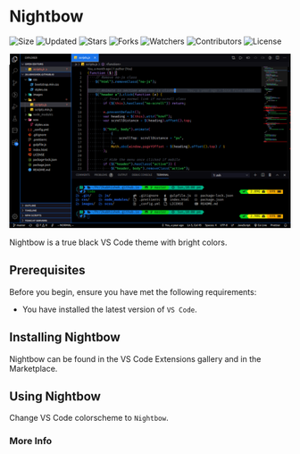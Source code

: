 # Nightbow

![Size](https://img.shields.io/github/repo-size/2kabhishek/Nightbow?style=plastic&color=0f0&label=Size)
![Updated](https://img.shields.io/github/last-commit/2kabhishek/Nightbow?style=plastic&color=f00&label=Updated)
![Stars](https://img.shields.io/github/stars/2kabhishek/Nightbow?style=plastic&color=ffc801&label=Stars)
![Forks](https://img.shields.io/github/forks/2kabhishek/Nightbow?style=plastic&color=003cff&label=Forks)
![Watchers](https://img.shields.io/github/watchers/2kabhishek/Nightbow?style=plastic&color=ff5500&label=Watchers)
![Contributors](https://img.shields.io/github/contributors/2kabhishek/Nightbow?style=plastic&color=f0f&label=Contributors)
![License](https://img.shields.io/github/license/2kabhishek/Nightbow?style=plastic&color=555&label=License)

![Nightbow](https://raw.githubusercontent.com/2kabhishek/Nightbow/master/screenshots/preview.png)

Nightbow is a true black VS Code theme with bright colors.

## Prerequisites

Before you begin, ensure you have met the following requirements:

- You have installed the latest version of `VS Code`.

## Installing Nightbow

Nightbow can be found in the VS Code Extensions gallery and in the Marketplace.

## Using Nightbow

Change VS Code colorscheme to `Nightbow`.

### More Info
